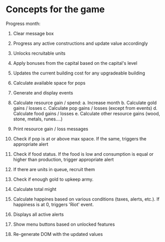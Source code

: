 # Concepts for the game

Progress month:

1. Clear message box
2. Progress any active constructions and update value accordingly
3. Unlocks recruitable units
4. Apply bonuses from the capital based on the capital's level
5. Updates the current building cost for any upgradeable building
6. Calculate available space for pops
7. Generate and display events

8. Calculate resource gain / spend:
    a. Increase month
    b. Calculate gold gains / losses
    c. Calculate pop gains / losses (except from events)
    d. Calculate food gains / losses
    e. Calculate other resource gains (wood, stone, metals, runes....)

9. Print resource gain / loss messages
10. Check if pop is at or above max space. If the same, triggers the appropriate alert
11. Check if food status. If the food is low and consumption is equal or higher than production, trigger appropriate alert
12. If there are units in queue, recruit them
13. Check if enough gold to upkeep army. 
14. Calculate total might 
15. Calculate happines based on various conditions (taxes, alerts, etc.). If happiness is at 0, triggers 'Riot' event.
16. Displays all active alerts
17. Show menu buttons based on unlocked features
18. Re-generate DOM with the updated values
